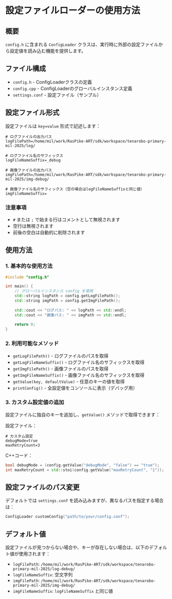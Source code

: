 # 設定ファイルローダーの使用方法

## 概要
`config.h` に含まれる `ConfigLoader` クラスは、実行時に外部の設定ファイルから設定値を読み込む機能を提供します。

## ファイル構成
- `config.h` - ConfigLoaderクラスの定義
- `config.cpp` - ConfigLoaderのグローバルインスタンス定義
- `settings.conf` - 設定ファイル（サンプル）

## 設定ファイル形式
設定ファイルは `key=value` 形式で記述します：

```
# ログファイルの出力パス
logFilePath=/home/mil/work/RasPike-ART/sdk/workspace/tenarobo-primary-mil-2025/log/

# ログファイル名のサフィックス
logFileNameSuffix=_debug

# 画像ファイルの出力パス
imgFilePath=/home/mil/work/RasPike-ART/sdk/workspace/tenarobo-primary-mil-2025/img-debug/

# 画像ファイル名のサフィックス（空の場合はlogFileNameSuffixと同じ値）
imgFileNameSuffix=
```

### 注意事項
- `#` または `;` で始まる行はコメントとして無視されます
- 空行は無視されます
- 前後の空白は自動的に削除されます

## 使用方法

### 1. 基本的な使用方法
```cpp
#include "config.h"

int main() {
    // グローバルインスタンス config を使用
    std::string logPath = config.getLogFilePath();
    std::string imgPath = config.getImgFilePath();
    
    std::cout << "ログパス: " << logPath << std::endl;
    std::cout << "画像パス: " << imgPath << std::endl;
    
    return 0;
}
```

### 2. 利用可能なメソッド
- `getLogFilePath()` - ログファイルのパスを取得
- `getLogFileNameSuffix()` - ログファイル名のサフィックスを取得
- `getImgFilePath()` - 画像ファイルのパスを取得
- `getImgFileNameSuffix()` - 画像ファイル名のサフィックスを取得
- `getValue(key, defaultValue)` - 任意のキーの値を取得
- `printConfig()` - 全設定値をコンソールに表示（デバッグ用）

### 3. カスタム設定値の追加
設定ファイルに独自のキーを追加し、`getValue()` メソッドで取得できます：

設定ファイル：
```
# カスタム設定
debugMode=true
maxRetryCount=3
```

C++コード：
```cpp
bool debugMode = (config.getValue("debugMode", "false") == "true");
int maxRetryCount = std::stoi(config.getValue("maxRetryCount", "1"));
```

## 設定ファイルのパス変更
デフォルトでは `settings.conf` を読み込みますが、異なるパスを指定する場合は：

```cpp
ConfigLoader customConfig("path/to/your/config.conf");
```

## デフォルト値
設定ファイルが見つからない場合や、キーが存在しない場合は、以下のデフォルト値が使用されます：
- `logFilePath`: `/home/mil/work/RasPike-ART/sdk/workspace/tenarobo-primary-mil-2025/log-debug/`
- `logFileNameSuffix`: 空文字列
- `imgFilePath`: `/home/mil/work/RasPike-ART/sdk/workspace/tenarobo-primary-mil-2025/img-debug/`
- `imgFileNameSuffix`: `logFileNameSuffix` と同じ値